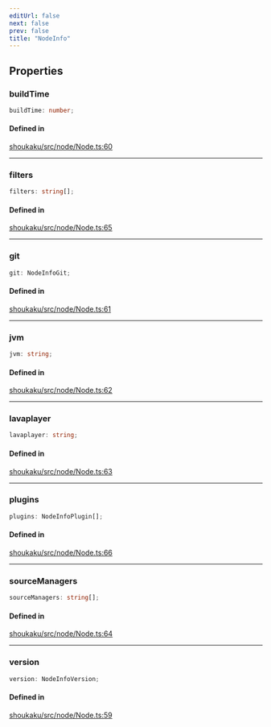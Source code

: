 ```yaml
---
editUrl: false
next: false
prev: false
title: "NodeInfo"
---
```


## Properties

<a id="buildtime" name="buildtime"></a>

### buildTime

```ts
buildTime: number;
```

#### Defined in

[shoukaku/src/node/Node.ts:60](https://github.com/shipgirlproject/shoukaku/blob/049b5dc536f3b28e41c5423a707d8a02ac9377a7/src/node/Node.ts#L60)

***

<a id="filters" name="filters"></a>

### filters

```ts
filters: string[];
```

#### Defined in

[shoukaku/src/node/Node.ts:65](https://github.com/shipgirlproject/shoukaku/blob/049b5dc536f3b28e41c5423a707d8a02ac9377a7/src/node/Node.ts#L65)

***

<a id="git" name="git"></a>

### git

```ts
git: NodeInfoGit;
```

#### Defined in

[shoukaku/src/node/Node.ts:61](https://github.com/shipgirlproject/shoukaku/blob/049b5dc536f3b28e41c5423a707d8a02ac9377a7/src/node/Node.ts#L61)

***

<a id="jvm" name="jvm"></a>

### jvm

```ts
jvm: string;
```

#### Defined in

[shoukaku/src/node/Node.ts:62](https://github.com/shipgirlproject/shoukaku/blob/049b5dc536f3b28e41c5423a707d8a02ac9377a7/src/node/Node.ts#L62)

***

<a id="lavaplayer" name="lavaplayer"></a>

### lavaplayer

```ts
lavaplayer: string;
```

#### Defined in

[shoukaku/src/node/Node.ts:63](https://github.com/shipgirlproject/shoukaku/blob/049b5dc536f3b28e41c5423a707d8a02ac9377a7/src/node/Node.ts#L63)

***

<a id="plugins" name="plugins"></a>

### plugins

```ts
plugins: NodeInfoPlugin[];
```

#### Defined in

[shoukaku/src/node/Node.ts:66](https://github.com/shipgirlproject/shoukaku/blob/049b5dc536f3b28e41c5423a707d8a02ac9377a7/src/node/Node.ts#L66)

***

<a id="sourcemanagers" name="sourcemanagers"></a>

### sourceManagers

```ts
sourceManagers: string[];
```

#### Defined in

[shoukaku/src/node/Node.ts:64](https://github.com/shipgirlproject/shoukaku/blob/049b5dc536f3b28e41c5423a707d8a02ac9377a7/src/node/Node.ts#L64)

***

<a id="version" name="version"></a>

### version

```ts
version: NodeInfoVersion;
```

#### Defined in

[shoukaku/src/node/Node.ts:59](https://github.com/shipgirlproject/shoukaku/blob/049b5dc536f3b28e41c5423a707d8a02ac9377a7/src/node/Node.ts#L59)
